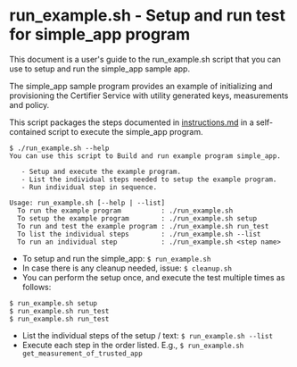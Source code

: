 # run_example.sh - Setup and run test for simple_app program

This document is a user's guide to the run_example.sh script that you can use
to setup and run the simple_app sample app.

The simple_app sample program provides an example of initializing
and provisioning the Certifier Service with utility generated keys,
measurements and policy.

This script packages the steps documented in
[instructions.md](./instructions.md) in a self-contained script to execute
the simple_app program.

```shell
$ ./run_example.sh --help
You can use this script to Build and run example program simple_app.

   - Setup and execute the example program.
   - List the individual steps needed to setup the example program.
   - Run individual step in sequence.

Usage: run_example.sh [--help | --list]
  To run the example program          : ./run_example.sh
  To setup the example program        : ./run_example.sh setup
  To run and test the example program : ./run_example.sh run_test
  To list the individual steps        : ./run_example.sh --list
  To run an individual step           : ./run_example.sh <step name>
```

- To setup and run the simple_app: `$ run_example.sh`
- In case there is any cleanup needed, issue: `$ cleanup.sh`
- You can perform the setup once, and execute the test multiple times as follows:

```shell
$ run_example.sh setup
$ run_example.sh run_test
$ run_example.sh run_test
```
- List the individual steps of the setup / text: `$ run_example.sh --list`
- Execute each step in the order listed. E.g., `$ run_example.sh  get_measurement_of_trusted_app`